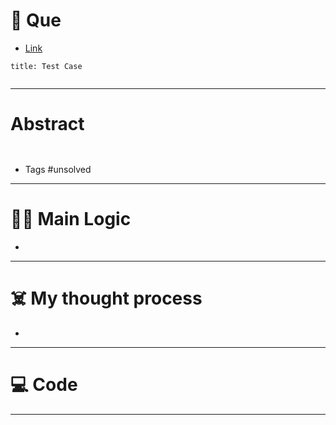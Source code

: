 # 🧩 Que
- [Link](https://leetcode.com/problems/maximum-students-taking-exam/)

```ad-question
title: Test Case


```

---
# Abstract
```ad-abstract


```

- Tags #unsolved 
--- 
# 🕵️‍♂️ Main Logic
- 

---
# ☠️ My thought process
- 
---

# 💻 Code

---
